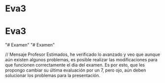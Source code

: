 # Eva3
# Eva3
"# Examen" 
"# Examen" 


// Mensaje Profesor
Estimados, he verificado lo avanzado y veo que aunque aún existen algunos problemas, es posible realizar las modificaciones para que funcionen correctamente el día del examen. Es por esto, que les propongo cambiar su última evaluación por un 7, pero ojo, aún deben solucionar los problemas para la presentación.

